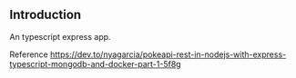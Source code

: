 ## Introduction

An typescript express app.

Reference https://dev.to/nyagarcia/pokeapi-rest-in-nodejs-with-express-typescript-mongodb-and-docker-part-1-5f8g
